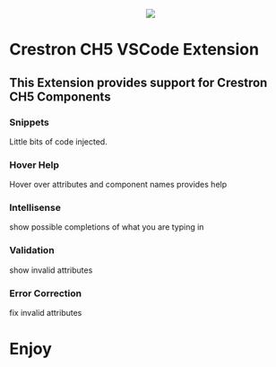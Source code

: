 <p align="center">
  <img src="https://kenticoprod.azureedge.net/kenticoblob/crestron/media/crestron/generalsiteimages/crestron-logo.png">
</p>

# Crestron CH5 VSCode Extension 

## This Extension provides support for Crestron CH5 Components

### Snippets

Little bits of code injected.

### Hover Help

Hover over attributes and component names provides help

### Intellisense

show possible completions of what you are typing in

### Validation

show invalid attributes 

### Error Correction

fix invalid attributes

# Enjoy
